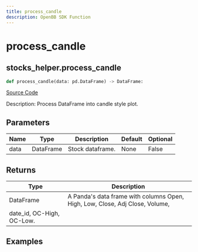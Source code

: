 ```yaml
---
title: process_candle
description: OpenBB SDK Function
---
```

# process_candle

## stocks_helper.process_candle

```python
def process_candle(data: pd.DataFrame) -> DataFrame:
```
[Source Code](https://github.com/OpenBB-finance/OpenBBTerminal/tree/main/openbb_terminal/stocks/stocks_helper.py#L800)

Description: Process DataFrame into candle style plot.

## Parameters

| Name | Type | Description | Default | Optional |
| ---- | ---- | ----------- | ------- | -------- |
| data | DataFrame | Stock dataframe. | None | False |

## Returns

| Type | Description |
| ---- | ----------- |
| DataFrame | A Panda's data frame with columns Open, High, Low, Close, Adj Close, Volume,
date_id, OC-High, OC-Low. |

## Examples


